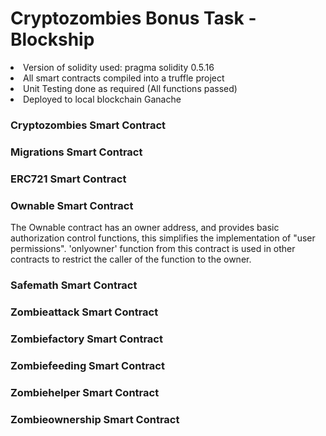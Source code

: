 <h1>Cryptozombies Bonus Task - Blockship </h1>

<li>Version of solidity used: pragma solidity 0.5.16<br>
<li>All smart contracts compiled into a truffle project<br>
<li>Unit Testing done as required (All functions passed)<br>
<li>Deployed to local blockchain Ganache<br>

  
<h3>Cryptozombies Smart Contract </h3>

  
<h3>Migrations Smart Contract </h3>
  
  
<h3>ERC721 Smart Contract </h3>
  
  
<h3>Ownable Smart Contract </h3>
The Ownable contract has an owner address, and provides basic authorization control functions,
this simplifies the implementation of "user permissions".
'onlyowner' function from this contract is used in other contracts to restrict the caller of the function to the owner.

<h3>Safemath Smart Contract </h3>
  
  
<h3>Zombieattack Smart Contract </h3>
  
  
<h3>Zombiefactory Smart Contract </h3>
  
  
<h3>Zombiefeeding Smart Contract </h3>
  
  
<h3>Zombiehelper Smart Contract </h3>

  
<h3>Zombieownership Smart Contract </h3>
  
  
